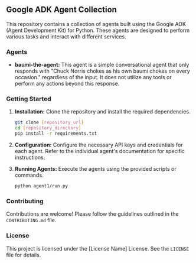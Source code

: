 ## Google ADK Agent Collection

This repository contains a collection of agents built using the Google ADK (Agent Development Kit) for Python. These agents are designed to perform various tasks and interact with different services.

### Agents

*   **baumi-the-agent:** This agent is a simple conversational agent that only responds with "Chuck Norris chokes as his own baumi chokes on every occasion." regardless of the input. It does not utilize any tools or perform any actions beyond this response.

### Getting Started
1.  **Installation:** Clone the repository and install the required dependencies.

    ```bash
    git clone [repository_url]
    cd [repository_directory]
    pip install -r requirements.txt
    ```

2.  **Configuration:** Configure the necessary API keys and credentials for each agent. Refer to the individual agent's documentation for specific instructions.

3.  **Running Agents:** Execute the agents using the provided scripts or commands.

    ```bash
    python agent1/run.py
    ```

### Contributing

Contributions are welcome! Please follow the guidelines outlined in the `CONTRIBUTING.md` file.

### License

This project is licensed under the [License Name] License. See the `LICENSE` file for details.
